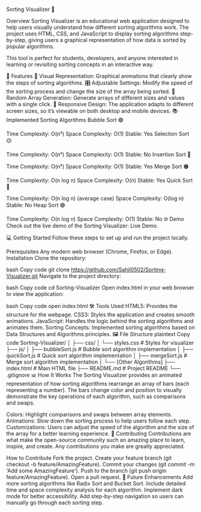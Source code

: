Sorting Visualizer 🧮

Overview
Sorting Visualizer is an educational web application designed to help users visually understand how different sorting algorithms work. The project uses HTML, CSS, and JavaScript to display sorting algorithms step-by-step, giving users a graphical representation of how data is sorted by popular algorithms.

This tool is perfect for students, developers, and anyone interested in learning or revisiting sorting concepts in an interactive way.

🚀 Features
🎨 Visual Representation: Graphical animations that clearly show the steps of sorting algorithms.
🎛 Adjustable Settings: Modify the speed of the sorting process and change the size of the array being sorted.
🎲 Random Array Generation: Generate arrays of different sizes and values with a single click.
📱 Responsive Design: The application adapts to different screen sizes, so it’s viewable on both desktop and mobile devices.
📚 Implemented Sorting Algorithms
Bubble Sort 🟢

Time Complexity: O(n²)
Space Complexity: O(1)
Stable: Yes
Selection Sort 🟡

Time Complexity: O(n²)
Space Complexity: O(1)
Stable: No
Insertion Sort 🔵

Time Complexity: O(n²)
Space Complexity: O(1)
Stable: Yes
Merge Sort 🟠

Time Complexity: O(n log n)
Space Complexity: O(n)
Stable: Yes
Quick Sort 🔴

Time Complexity: O(n log n) (average case)
Space Complexity: O(log n)
Stable: No
Heap Sort 🟣

Time Complexity: O(n log n)
Space Complexity: O(1)
Stable: No
🌐 Demo
Check out the live demo of the Sorting Visualizer: Live Demo.

💻 Getting Started
Follow these steps to set up and run the project locally.

Prerequisites
Any modern web browser (Chrome, Firefox, or Edge).
Installation
Clone the repository:

bash
Copy code
git clone https://github.com/Sahil0502/Sorting-Visualizer.git
Navigate to the project directory:

bash
Copy code
cd Sorting-Visualizer
Open index.html in your web browser to view the application:

bash
Copy code
open index.html
🛠 Tools Used
HTML5: Provides the structure for the webpage.
CSS3: Styles the application and creates smooth animations.
JavaScript: Handles the logic behind the sorting algorithms and animates them.
Sorting Concepts: Implemented sorting algorithms based on Data Structures and Algorithms principles.
🖼 File Structure
plaintext
Copy code
Sorting-Visualizer/
│
├── css/
│   └── styles.css          # Styles for visualizer
├── js/
│   ├── bubbleSort.js       # Bubble sort algorithm implementation
│   ├── quickSort.js        # Quick sort algorithm implementation
│   ├── mergeSort.js        # Merge sort algorithm implementation
│   └── [Other Algorithms]
├── index.html              # Main HTML file
├── README.md               # Project README
└── .gitignore
📊 How It Works
The Sorting Visualizer provides an animated representation of how sorting algorithms rearrange an array of bars (each representing a number). The bars change color and position to visually demonstrate the key operations of each algorithm, such as comparisons and swaps.

Colors: Highlight comparisons and swaps between array elements.
Animations: Slow down the sorting process to help users follow each step.
Customizations: Users can adjust the speed of the algorithm and the size of the array for a better learning experience.
🤝 Contributing
Contributions are what make the open-source community such an amazing place to learn, inspire, and create. Any contributions you make are greatly appreciated.

How to Contribute
Fork the project.
Create your feature branch (git checkout -b feature/AmazingFeature).
Commit your changes (git commit -m 'Add some AmazingFeature').
Push to the branch (git push origin feature/AmazingFeature).
Open a pull request.
🔧 Future Enhancements
Add more sorting algorithms like Radix Sort and Bucket Sort.
Include detailed time and space complexity analysis for each algorithm.
Implement dark mode for better accessibility.
Add step-by-step navigation so users can manually go through each sorting step.
